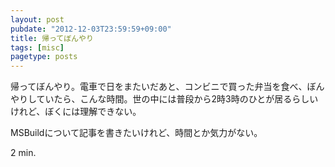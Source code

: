 ```yaml
---
layout: post
pubdate: "2012-12-03T23:59:59+09:00"
title: 帰ってぼんやり
tags: [misc]
pagetype: posts
---
```

帰ってぼんやり。電車で日をまたいだあと、コンビニで買った弁当を食べ、ぼんやりしていたら、こんな時間。世の中には普段から2時3時のひとが居るらしいけれど、ぼくには理解できない。

MSBuildについて記事を書きたいけれど、時間とか気力がない。

2 min.
